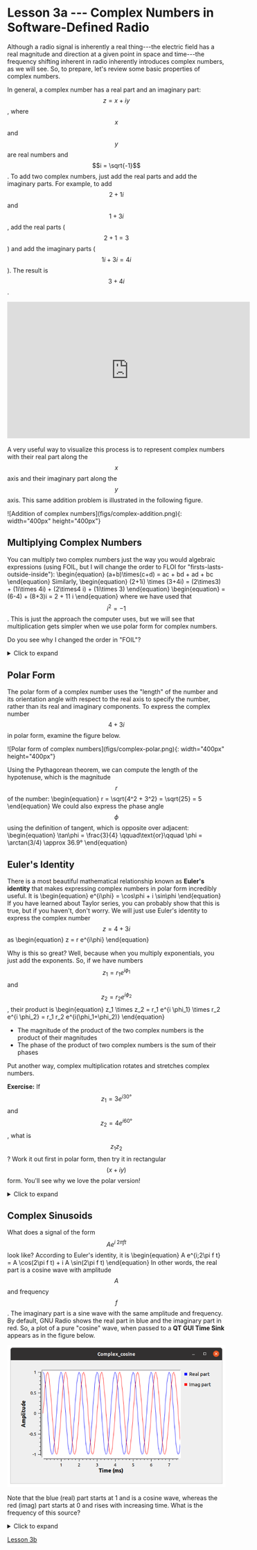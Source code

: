 # Lesson 3a --- Complex Numbers in Software-Defined Radio

Although a radio signal is inherently a real thing---the electric field has a real magnitude and direction at a given point in space and time---the frequency shifting inherent in radio inherently introduces complex numbers, as we will see. So, to prepare, let's review some basic properties of complex numbers.

In general, a complex number has a real part and an imaginary part: $$z = x + iy$$, where $$x$$ and $$y$$ are real numbers and $$i = \sqrt{-1}$$. To add two complex numbers, just add the real parts and add the imaginary parts. For example, to add $$2+1i$$ and $$1 + 3i$$, add the real parts ($$2+1=3$$) and add the imaginary parts ($$1i + 3i = 4i$$). The result is $$3 + 4i$$.

<!-- [ ![video](figs/lesson03video.jpg)](https://youtu.be/2BhuW1stMYo){:target="_blank"} -->


<iframe width="560" height="315" src="https://www.youtube.com/embed/2BhuW1stMYo" title="YouTube video player" frameborder="0" allow="accelerometer; autoplay; clipboard-write; encrypted-media; gyroscope; picture-in-picture" allowfullscreen></iframe>


A very useful way to visualize this process is to represent complex numbers with their real part along the $$x$$ axis and their imaginary part along the $$y$$ axis. This same addition problem is illustrated in the following figure.

<p class="center" markdown="0">
![Addition of complex numbers](figs/complex-addition.png){: width="400px" height="400px"}
</p>



## Multiplying Complex Numbers

You can multiply two complex numbers just the way you would algebraic expressions (using FOIL, but I will change the order to FLOI for "firsts-lasts-outside-inside"):
\begin{equation}
  (a+b)\times(c+d) = ac + bd + ad + bc 
\end{equation}
Similarly,
\begin{equation}
  (2+1i) \times (3+4i) = (2\times3) + (1i\times 4i) + (2\times4 i) + (1i\times 3)
\end{equation}
\begin{equation}
  = (6-4) + (8+3)i = 2 + 11 i
\end{equation}
where we have used that $$i^2=-1$$. This is just the approach the computer uses, but we will see that multiplication gets simpler when we use polar form for complex numbers.

Do you see why I changed the order in "FOIL"?

<details markdown='block'>
<summary markdown='span'> Click to expand </summary>

The product of the *lasts* yields a real number, since $$i^2=-1$$, so it helps to put it next to the product of the *firsts*, which is also real. The *outsides* and the *insides* yield imaginary terms.
</details>

## Polar Form

The polar form of a complex number uses the "length" of the number and its orientation angle with respect to the real axis to specify the number, rather than its real and imaginary components. To express the complex number $$4 + 3i$$ in polar form, examine the figure below.

<p class="center" markdown="0">
![Polar form of complex numbers](figs/complex-polar.png){: width="400px" height="400px"}
</p>

Using the Pythagorean theorem, we can compute the length of the hypotenuse, which is the magnitude $$r$$ of the number:
\begin{equation}
  r = \sqrt{4^2 + 3^2} = \sqrt{25} = 5
\end{equation}
We could also express the phase angle $$\phi$$ using the definition of tangent, which is opposite over adjacent:
\begin{equation}
  \tan\phi = \frac{3}{4} \qquad\text{or}\qquad \phi = \arctan(3/4) \approx 36.9°
\end{equation}

## Euler's Identity

There is a most beautiful mathematical relationship known as **Euler's identity** that makes expressing complex numbers in polar form incredibly useful. It is
\begin{equation}
  e^{i\phi} = \cos\phi + i \sin\phi
\end{equation}
If you have learned about Taylor series, you can probably show that this is true, but if you haven't, don't worry. We will just use Euler's identity to express the complex number $$z = 4 + 3i$$ as
\begin{equation}
  z = r e^{i\phi}
\end{equation}

Why is this so great? Well, because when you multiply exponentials, you just add the exponents. So, if we have numbers $$z_1 = r_1 e^{i \phi_1}$$ and $$z_2 = r_2 e^{i \phi_2}$$, their product is
\begin{equation}
  z_1 \times z_2 = r_1 e^{i \phi_1} \times r_2 e^{i \phi_2} = r_1 r_2 e^{i(\phi_1+\phi_2)}
\end{equation}

- The magnitude of the product of the two complex numbers is the product of their magnitudes
- The phase of the product of two complex numbers is the sum of their phases

Put another way, complex multiplication rotates and stretches complex numbers.

**Exercise:** If $$z_1 = 3 e^{i 30°}$$ and $$z_2 = 4 e^{i 60°}$$, what is $$z_1 z_2$$? Work it out first in polar form, then try it in rectangular $$(x + iy)$$ form. You'll see why we love the polar version!

<details markdown='block'>
<summary markdown='span'> Click to expand </summary>

$$z_1 z_2 = 12 e^{i 90°} = 12 i$$
</details>

## Complex Sinusoids

What does a signal of the form $$A e^{i\;2\pi f t}$$ look like? According to Euler's identity, it is
\begin{equation}
  A e^{i\;2\pi f t} = A \cos(2\pi f t) + i A \sin(2\pi f t)
\end{equation}
In other words, the real part is a cosine wave with amplitude $$A$$ and frequency $$f$$. The imaginary part is a sine wave with the same amplitude and frequency. By default, GNU Radio shows the real part in blue and the imaginary part in red. So, a plot of a pure "cosine" wave, when passed to a **QT GUI Time Sink** appears as in the figure below.

<p class="center" markdown="0">
<img src="figs/run/complex-cosine.png" alt="Complex cosine wave in GNU Radio">
</p>


Note that the blue (real) part starts at 1 and is a cosine wave, whereas the red (imag) part starts at 0 and rises with increasing time. What is the frequency of this source?
<details>
<summary markdown='span'> Click to expand </summary>

The period of the wave is 1 ms, so the frequency is 1 kHz.
</details>

[Lesson 3b](lesson03b.md)
